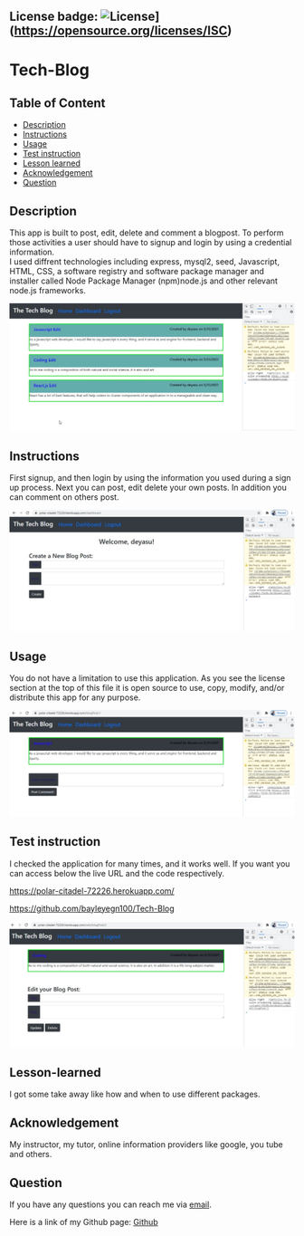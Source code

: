 ## License badge: ![License](https://img.shields.io/badge/License-ISC-blue.svg)](https://opensource.org/licenses/ISC)

# Tech-Blog

## Table of Content
- [Description](#description)
- [Instructions](#instructions)
- [Usage](#usage)
- [Test instruction](#test-instruction)
- [Lesson learned](#lesson)
- [Acknowledgement](#acknowledgement)
- [Question](#question)

## Description 

This app is built to post, edit, delete and comment a blogpost. To perform those activities a user should have to signup and login by using a credential information.  
I used diffrent technologies including express, mysql2, seed, Javascript, HTML, CSS, a software registry and software package manager and installer called Node Package Manager (npm)node.js and other relevant node.js frameworks. 

![Transaction during online](Img/Homepage.jpg)

## Instructions

First signup, and then login by using the information you used during a sign up process. Next you can post, edit delete your own posts. In addition you can comment on others post. 

![Database during online](Img/Post.jpg)

## Usage 

You do not have a limitation to use this application. As you see the license section at the top of this file it is open source to use, copy, modify, and/or distribute this app for any purpose. 

![Transaction during offline](Img/Comment.jpg)

## Test instruction 

I checked the application for many times, and it works well. If you want you can access below the live URL and the code respectively.

https://polar-citadel-72226.herokuapp.com/

https://github.com/bayleyegn100/Tech-Blog



![Image from Heroku, deployed](Img/UpdateDelete.jpg)

## Lesson-learned

I got some take away like how and when to use different packages.

## Acknowledgement

My instructor, my tutor, online information providers like google, you tube and others.

## Question

If you have any questions you can reach me via [email](mailto:bayleyegn100@gmail.com).

Here is a link of my Github page: [Github](https://github.com/bayleyegn100)

